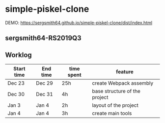 # simple-piskel-clone

DEMO: https://sergsmith64.github.io/simple-piskel-clone/dist/index.html

## sergsmith64-RS2019Q3

## Worklog

Start time | End time | time spent | feature
---------- | -------- | ---------- | -------------------------------
Dec 23 | Dec 29 | 25h | create Webpack assembly
Dec 30 | Dec 31 | 4h | base structure of the project
Jan 3 | Jan 4 | 2h | layout of the project
Jan 4 | Jan 4 | 3h | create main tools
